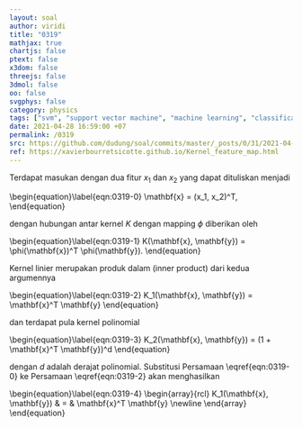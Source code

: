 ```yaml
---
layout: soal
author: viridi
title: "0319"
mathjax: true
chartjs: false
ptext: false
x3dom: false
threejs: false
3dmol: false
oo: false
svgphys: false
category: physics
tags: ["svm", "support vector machine", "machine learning", "classification", "fi3201", "2020-2"]
date: 2021-04-28 16:59:00 +07
permalink: /0319
src: https://github.com/dudung/soal/commits/master/_posts/0/31/2021-04-28-ml-svm-1.md
ref: https://xavierbourretsicotte.github.io/Kernel_feature_map.html
---
```

Terdapat masukan dengan dua fitur $x_1$ dan $x_2$ yang dapat dituliskan menjadi

\begin{equation}\label{eqn:0319-0}
\mathbf{x} = (x_1, x_2)^T,
\end{equation}

dengan hubungan antar kernel $K$ dengan mapping $\phi$ diberikan oleh

\begin{equation}\label{eqn:0319-1}
K(\mathbf{x}, \mathbf{y}) = \phi(\mathbf{x})^T \phi(\mathbf{y}).
\end{equation}

Kernel linier merupakan produk dalam (inner product) dari kedua argumennya

\begin{equation}\label{eqn:0319-2}
K_1(\mathbf{x}, \mathbf{y}) = \mathbf{x}^T \mathbf{y}
\end{equation}

dan terdapat pula kernel polinomial

\begin{equation}\label{eqn:0319-3}
K_2(\mathbf{x}, \mathbf{y}) = (1 + \mathbf{x}^T \mathbf{y})^d
\end{equation}

dengan $d$ adalah derajat polinomial. Substitusi Persamaan \eqref{eqn:0319-0} ke Persamaan \eqref{eqn:0319-2} akan menghasilkan

\begin{equation}\label{eqn:0319-4}
\begin{array}{rcl}
K_1(\mathbf{x}, \mathbf{y}) & = & \mathbf{x}^T \mathbf{y} \newline
\end{array}
\end{equation}

